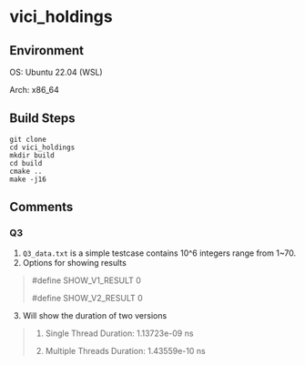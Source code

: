 # vici_holdings

## Environment
OS: Ubuntu 22.04 (WSL)

Arch: x86_64

## Build Steps
```
git clone
cd vici_holdings
mkdir build
cd build
cmake ..
make -j16
```

## Comments
### Q3
1. `Q3_data.txt` is a simple testcase contains 10^6 integers range from 1~70. 
2. Options for showing results
>#define SHOW_V1_RESULT 0
>
>#define SHOW_V2_RESULT 0

3. Will show the duration of two versions
>1. Single Thread Duration: 1.13723e-09 ns
>
>2. Multiple Threads Duration: 1.43559e-10 ns

